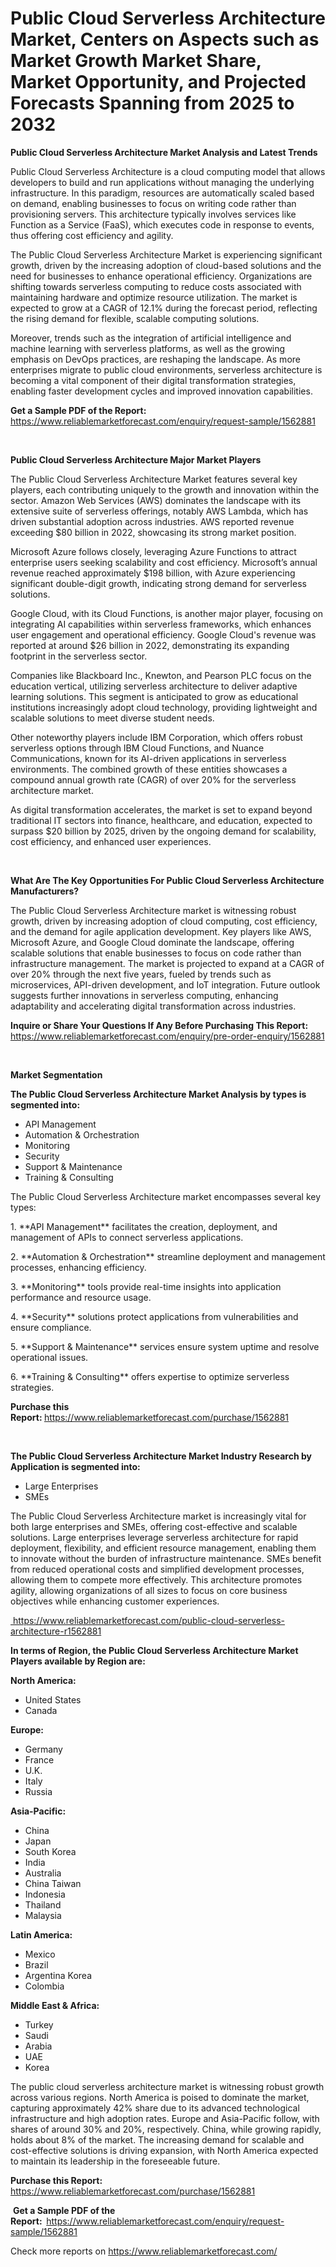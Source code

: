 <p><h1>Public Cloud Serverless Architecture Market, Centers on Aspects such as Market Growth Market Share, Market Opportunity, and Projected Forecasts Spanning from 2025 to 2032</h1></p><p><strong>Public Cloud Serverless Architecture Market Analysis and Latest Trends</strong></p>
<p><p>Public Cloud Serverless Architecture is a cloud computing model that allows developers to build and run applications without managing the underlying infrastructure. In this paradigm, resources are automatically scaled based on demand, enabling businesses to focus on writing code rather than provisioning servers. This architecture typically involves services like Function as a Service (FaaS), which executes code in response to events, thus offering cost efficiency and agility.</p><p>The Public Cloud Serverless Architecture Market is experiencing significant growth, driven by the increasing adoption of cloud-based solutions and the need for businesses to enhance operational efficiency. Organizations are shifting towards serverless computing to reduce costs associated with maintaining hardware and optimize resource utilization. The market is expected to grow at a CAGR of 12.1% during the forecast period, reflecting the rising demand for flexible, scalable computing solutions.</p><p>Moreover, trends such as the integration of artificial intelligence and machine learning with serverless platforms, as well as the growing emphasis on DevOps practices, are reshaping the landscape. As more enterprises migrate to public cloud environments, serverless architecture is becoming a vital component of their digital transformation strategies, enabling faster development cycles and improved innovation capabilities.</p></p>
<p><strong>Get a Sample PDF of the Report:&nbsp;</strong> <a href="https://www.reliablemarketforecast.com/enquiry/request-sample/1562881?utm_campaign=1080&utm_medium=2&utm_source=Github&utm_content=ia&utm_term=11032025&utm_id=public-cloud-serverless-architecture">https://www.reliablemarketforecast.com/enquiry/request-sample/1562881</a></p>
<p>&nbsp;</p>
<p><strong>Public Cloud Serverless Architecture Major Market Players</strong></p>
<p><p>The Public Cloud Serverless Architecture Market features several key players, each contributing uniquely to the growth and innovation within the sector. Amazon Web Services (AWS) dominates the landscape with its extensive suite of serverless offerings, notably AWS Lambda, which has driven substantial adoption across industries. AWS reported revenue exceeding $80 billion in 2022, showcasing its strong market position.</p><p>Microsoft Azure follows closely, leveraging Azure Functions to attract enterprise users seeking scalability and cost efficiency. Microsoft’s annual revenue reached approximately $198 billion, with Azure experiencing significant double-digit growth, indicating strong demand for serverless solutions.</p><p>Google Cloud, with its Cloud Functions, is another major player, focusing on integrating AI capabilities within serverless frameworks, which enhances user engagement and operational efficiency. Google Cloud's revenue was reported at around $26 billion in 2022, demonstrating its expanding footprint in the serverless sector.</p><p>Companies like Blackboard Inc., Knewton, and Pearson PLC focus on the education vertical, utilizing serverless architecture to deliver adaptive learning solutions. This segment is anticipated to grow as educational institutions increasingly adopt cloud technology, providing lightweight and scalable solutions to meet diverse student needs.</p><p>Other noteworthy players include IBM Corporation, which offers robust serverless options through IBM Cloud Functions, and Nuance Communications, known for its AI-driven applications in serverless environments. The combined growth of these entities showcases a compound annual growth rate (CAGR) of over 20% for the serverless architecture market.</p><p>As digital transformation accelerates, the market is set to expand beyond traditional IT sectors into finance, healthcare, and education, expected to surpass $20 billion by 2025, driven by the ongoing demand for scalability, cost efficiency, and enhanced user experiences.</p></p>
<p>&nbsp;</p>
<p><strong>What Are The Key Opportunities For Public Cloud Serverless Architecture Manufacturers?</strong></p>
<p><p>The Public Cloud Serverless Architecture market is witnessing robust growth, driven by increasing adoption of cloud computing, cost efficiency, and the demand for agile application development. Key players like AWS, Microsoft Azure, and Google Cloud dominate the landscape, offering scalable solutions that enable businesses to focus on code rather than infrastructure management. The market is projected to expand at a CAGR of over 20% through the next five years, fueled by trends such as microservices, API-driven development, and IoT integration. Future outlook suggests further innovations in serverless computing, enhancing adaptability and accelerating digital transformation across industries.</p></p>
<p><strong>Inquire or Share Your Questions If Any Before Purchasing This Report:</strong> <a href="https://www.reliablemarketforecast.com/enquiry/pre-order-enquiry/1562881?utm_campaign=1080&utm_medium=2&utm_source=Github&utm_content=ia&utm_term=11032025&utm_id=public-cloud-serverless-architecture">https://www.reliablemarketforecast.com/enquiry/pre-order-enquiry/1562881</a></p>
<p>&nbsp;</p>
<p><strong>Market Segmentation</strong></p>
<p><strong>The Public Cloud Serverless Architecture Market Analysis by types is segmented into:</strong></p>
<p><ul><li>API Management</li><li>Automation & Orchestration</li><li>Monitoring</li><li>Security</li><li>Support & Maintenance</li><li>Training & Consulting</li></ul></p>
<p><p>The Public Cloud Serverless Architecture market encompasses several key types: </p><p>1. **API Management** facilitates the creation, deployment, and management of APIs to connect serverless applications.</p><p>2. **Automation & Orchestration** streamline deployment and management processes, enhancing efficiency.</p><p>3. **Monitoring** tools provide real-time insights into application performance and resource usage.</p><p>4. **Security** solutions protect applications from vulnerabilities and ensure compliance.</p><p>5. **Support & Maintenance** services ensure system uptime and resolve operational issues.</p><p>6. **Training & Consulting** offers expertise to optimize serverless strategies.</p></p>
<p><strong>Purchase this Report:&nbsp;</strong><a href="https://www.reliablemarketforecast.com/purchase/1562881?utm_campaign=1080&utm_medium=2&utm_source=Github&utm_content=ia&utm_term=11032025&utm_id=public-cloud-serverless-architecture">https://www.reliablemarketforecast.com/purchase/1562881</a></p>
<p>&nbsp;</p>
<p><strong>The Public Cloud Serverless Architecture Market Industry Research by Application is segmented into:</strong></p>
<p><ul><li>Large Enterprises</li><li>SMEs</li></ul></p>
<p><p>The Public Cloud Serverless Architecture market is increasingly vital for both large enterprises and SMEs, offering cost-effective and scalable solutions. Large enterprises leverage serverless architecture for rapid deployment, flexibility, and efficient resource management, enabling them to innovate without the burden of infrastructure maintenance. SMEs benefit from reduced operational costs and simplified development processes, allowing them to compete more effectively. This architecture promotes agility, allowing organizations of all sizes to focus on core business objectives while enhancing customer experiences.</p></p>
<p><a href="https://www.reliablemarketforecast.com/public-cloud-serverless-architecture-r1562881?utm_campaign=1080&utm_medium=2&utm_source=Github&utm_content=ia&utm_term=11032025&utm_id=public-cloud-serverless-architecture">&nbsp;https://www.reliablemarketforecast.com/public-cloud-serverless-architecture-r1562881</a></p>
<p><strong>In terms of Region, the Public Cloud Serverless Architecture Market Players available by Region are:</strong></p>
<p>
    <p> <strong> North America: </strong>
        <ul>
            <li>United States</li>
            <li>Canada</li>
        </ul>
        </p> 
    <p> <strong> Europe: </strong>
        <ul>
            <li>Germany</li>
            <li>France</li>
            <li>U.K.</li>
            <li>Italy</li>
            <li>Russia</li>
        </ul>
        </p> 
    <p> <strong> Asia-Pacific: </strong>
        <ul>
            <li>China</li>
            <li>Japan</li>
            <li>South Korea</li>
            <li>India</li>
            <li>Australia</li>
            <li>China Taiwan</li>
            <li>Indonesia</li>
            <li>Thailand</li>
            <li>Malaysia</li>
        </ul>
        </p> 
    <p> <strong> Latin America: </strong>
        <ul>
            <li>Mexico</li>
            <li>Brazil</li>
            <li>Argentina Korea</li>
            <li>Colombia</li>
        </ul>
        </p> 
    <p> <strong> Middle East & Africa: </strong>
        <ul>
            <li>Turkey</li>
            <li>Saudi</li>
            <li>Arabia</li>
            <li>UAE</li>
            <li>Korea</li>
        </ul>
    </p>
    </p>
<p><p>The public cloud serverless architecture market is witnessing robust growth across various regions. North America is poised to dominate the market, capturing approximately 42% share due to its advanced technological infrastructure and high adoption rates. Europe and Asia-Pacific follow, with shares of around 30% and 20%, respectively. China, while growing rapidly, holds about 8% of the market. The increasing demand for scalable and cost-effective solutions is driving expansion, with North America expected to maintain its leadership in the foreseeable future.</p></p>
<p><strong>Purchase this Report: </strong><a href="https://www.reliablemarketforecast.com/purchase/1562881?utm_campaign=1080&utm_medium=2&utm_source=Github&utm_content=ia&utm_term=11032025&utm_id=public-cloud-serverless-architecture">https://www.reliablemarketforecast.com/purchase/1562881</a></p>
<p>&nbsp;<strong>Get a Sample PDF of the Report:&nbsp;&nbsp;</strong><a href="https://www.reliablemarketforecast.com/enquiry/request-sample/1562881?utm_campaign=1080&utm_medium=2&utm_source=Github&utm_content=ia&utm_term=11032025&utm_id=public-cloud-serverless-architecture">https://www.reliablemarketforecast.com/enquiry/request-sample/1562881</a></p>
<p><strong></strong></p>
<p>Check more reports on <a href="https://www.reliablemarketforecast.com/?utm_campaign=1080&utm_medium=2&utm_source=Github&utm_content=ia&utm_term=11032025&utm_id=public-cloud-serverless-architecture">https://www.reliablemarketforecast.com/</a></p>